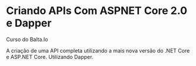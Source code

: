 # Criando APIs Com ASPNET Core 2.0 e Dapper
Curso do Balta.Io

A criação de uma API completa utilizando a mais nova versão do .NET Core e ASP.NET Core. Utilizando Dapper.
